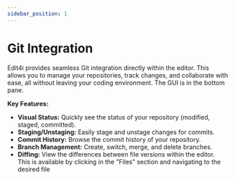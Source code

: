 ```yaml
---
sidebar_position: 1
---
```


# Git Integration

Edit4i provides seamless Git integration directly within the editor. This allows you to manage your repositories, track changes, and collaborate with ease, all without leaving your coding environment. The GUI is in the bottom pane.

**Key Features:**

*   **Visual Status:** Quickly see the status of your repository (modified, staged, committed).
*   **Staging/Unstaging:** Easily stage and unstage changes for commits.
*   **Commit History:** Browse the commit history of your repository.
*   **Branch Management:** Create, switch, merge, and delete branches.
*   **Diffing:** View the differences between file versions within the editor.  This is available by clicking in the "Files" section and navigating to the desired file
